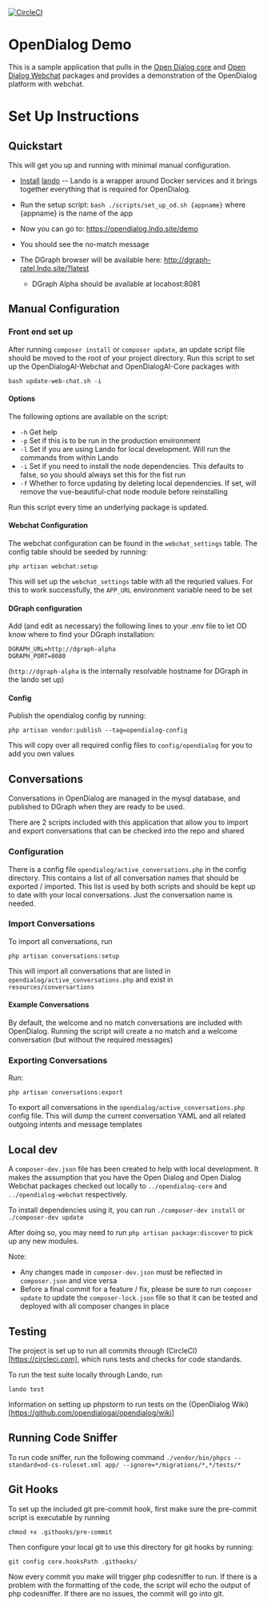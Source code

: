 
[![CircleCI](https://circleci.com/gh/opendialogai/opendialog/tree/master.svg?style=svg&circle-token=aefbfc509382266413d6667a1aef451c7bf82f22)](https://circleci.com/gh/opendialogai/opendialog/tree/master)

# OpenDialog Demo
This is a sample application that pulls in the [Open Dialog core](https://github.com/opendialogai/core) and [Open Dialog Webchat](https://github.com/opendialogai/webchat/) packages and provides a demonstration of the OpenDialog platform with webchat. 

# Set Up Instructions

## Quickstart
This will get you up and running with minimal manual configuration.

* [Install](https://docs.devwithlando.io/installation/system-requirements.html) [lando](https://github.com/lando/lando)
 -- Lando is a wrapper around Docker services and it brings together everything that is required for OpenDialog.
 
* Run the setup script: `bash ./scripts/set_up_od.sh {appname}` where {appname} is the name of the app
* Now you can go to: https://opendialog.lndo.site/demo
* You should see the no-match message 
* The DGraph browser will be available here: http://dgraph-ratel.lndo.site/?latest
  * DGraph Alpha should be available at locahost:8081

## Manual Configuration

### Front end set up

After running `composer install` or `composer update`, an update script file should be moved to the root of your project
directory. Run this script to set up the OpenDialogAI-Webchat and OpenDialogAI-Core packages with

```bash update-web-chat.sh -i```

#### Options

The following options are available on the script:

+ `-h` Get help
+ `-p` Set if this is to be run in the production environment
+ `-l` Set if you are using Lando for local development. Will run the commands from within Lando
+ `-i` Set if you need to install the node dependencies. This defaults to false, so you should always set this for the fist run
+ `-f` Whether to force updating by deleting local dependencies. If set, will remove the vue-beautiful-chat node module before reinstalling 

Run this script every time an underlying package is updated.

#### Webchat Configuration 

The webchat configuration can be found in the `webchat_settings` table. The config table should be seeded by running:

```php artisan webchat:setup```

This will set up the `webchat_settings` table with all the requried values.
For this to work successfully, the `APP_URL` environment variable need to be set

#### DGraph configuration

Add (and edit as necessary) the following lines to your .env file to let OD know where to find your DGraph installation:
```
DGRAPH_URL=http://dgraph-alpha
DGRAPH_PORT=8080
```

(`http://dgraph-alpha` is the internally resolvable hostname for DGraph in the lando set up)

#### Config

Publish the opendialog config by running:

```php artisan vendor:publish --tag=opendialog-config```

This will copy over all required config files to `config/opendialog` for you to add you own values


## Conversations

Conversations in OpenDialog are managed in the mysql database, and published to DGraph when they are ready to be used.

There are 2 scripts included with this application that allow you to import and export conversations that can be checked into 
the repo and shared

### Configuration

There is a config file `opendialog/active_conversations.php` in the config directory. This contains a list of all conversation
names that should be exported / imported. This list is used by both scripts and should be kept up to date with your local conversations.
Just the conversation name is needed.

### Import Conversations

To import all conversations, run

```php artisan conversations:setup```

This will import all conversations that are listed in `opendialog/active_conversations.php` and exist in `resources/conversartions`

#### Example Conversations

By default, the welcome and no match conversations are included with OpenDialog. Running the script will create a no match
and a welcome conversation (but without the required messages)

### Exporting Conversations

Run:

```php artisan conversations:export```

To export all conversations in the `opendialog/active_conversations.php` config file. This will dump the current conversation
YAML and all related outgoing intents and message templates

## Local dev

A `composer-dev.json` file has been created to help with local development. It makes the assumption that you have the 
Open Dialog and Open Dialog Webchat packages checked out locally to `../opendialog-core` and `../opendialog-webchat`
respectively.

To install dependencies using it, you can run `./composer-dev install` or `./composer-dev update`

After doing so, you may need to run `php artisan package:discover` to pick up any new modules.

Note:

+ Any changes made in `composer-dev.json` must be reflected in `composer.json` and vice versa
+ Before a final commit for a feature / fix, please be sure to run `composer update` to update the `composer-lock.json`
file so that it can be tested and deployed with all composer changes in place

## Testing

The project is set up to run all commits through (CircleCI)[https://circleci.com], which runs tests and checks for code 
standards.

To run the test suite locally through Lando, run 

    lando test

Information on setting up phpstorm to run tests on the (OpenDialog Wiki)[https://github.com/opendialogai/opendialog/wiki]

## Running Code Sniffer
To run code sniffer, run the following command
```./vendor/bin/phpcs --standard=od-cs-ruleset.xml app/ --ignore=*/migrations/*,*/tests/*```

## Git Hooks

To set up the included git pre-commit hook, first make sure the pre-commit script is executable by running

```chmod +x .githooks/pre-commit```

Then configure your local git to use this directory for git hooks by running:

```git config core.hooksPath .githooks/```

Now every commit you make will trigger php codesniffer to run. If there is a problem with the formatting
of the code, the script will echo the output of php codesniffer. If there are no issues, the commit will
go into git.
